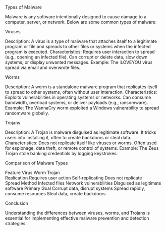 Types of Malware

Malware is any software intentionally designed to cause damage to a computer, server, or network. Below are some common types of malware:

Viruses

Description: A virus is a type of malware that attaches itself to a legitimate program or file and spreads to other files or systems when the infected program is executed.
Characteristics:
Requires user interaction to spread (e.g., opening an infected file).
Can corrupt or delete data, slow down systems, or display unwanted messages.
Example: The ILOVEYOU virus spread via email and overwrote files.

Worms

Description: A worm is a standalone malware program that replicates itself to spread to other systems, often without user interaction.
Characteristics:
Exploits vulnerabilities in operating systems or networks.
Can consume bandwidth, overload systems, or deliver payloads (e.g., ransomware).
Example: The WannaCry worm exploited a Windows vulnerability to spread ransomware globally.

Trojans

Description: A Trojan is malware disguised as legitimate software. It tricks users into installing it, often to create backdoors or steal data.
Characteristics:
Does not replicate itself like viruses or worms.
Often used for espionage, data theft, or remote control of systems.
Example: The Zeus Trojan stole banking credentials by logging keystrokes.

Comparison of Malware Types

Feature          Virus               Worm                Trojan              
Replication      Requires user action Self-replicating    Does not replicate  
Spread Method    Infected files      Network vulnerabilities Disguised as legitimate software 
Primary Goal     Corrupt data, disrupt systems Spread rapidly, consume resources Steal data, create backdoors 

Conclusion

Understanding the differences between viruses, worms, and Trojans is essential for implementing effective malware prevention and detection strategies.